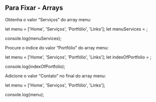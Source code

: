 ## Para Fixar - Arrays

Obtenha o valor “Serviços” do array menu:

let menu = ['Home', 'Serviços', 'Portfólio', 'Links'];
let menuServices = ;

console.log(menuServices);

Procure o índice do valor “Portfólio” do array menu:

let menu = ['Home', 'Serviços', 'Portfólio', 'Links'];
let indexOfPortfolio = ;

console.log(indexOfPortfolio);

Adicione o valor “Contato” no final do array menu:

let menu = ['Home', 'Serviços', 'Portfólio', 'Links'];

console.log(menu);




